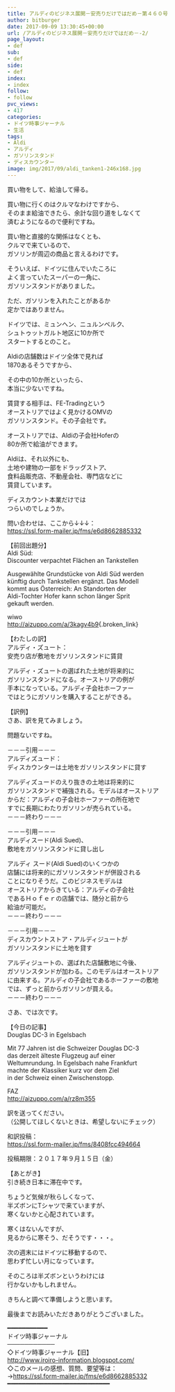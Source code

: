 ```yaml
---
title: アルディのビジネス展開－安売りだけではだめ－第４６０号
author: bitburger
date: 2017-09-09 13:30:45+00:00
url: /アルディのビジネス展開－安売りだけではだめ－-2/
page_layout:
- def
sub:
- def
side:
- def
index:
- index
follow:
- follow
pvc_views:
- 417
categories:
- ドイツ時事ジャーナル
- 生活
tags:
- Aldi
- アルディ
- ガソリンスタンド
- ディスカウンター
image: img/2017/09/aldi_tanken1-246x168.jpg
---
```

買い物をして、給油して帰る。  
  
買い物に行くのはクルマなわけですから、  
そのまま給油できたら、余計な回り道をしなくて  
済むようになるので便利ですね。  
  
買い物と直接的な関係はなくとも、  
クルマで来ているので、  
ガソリンが周辺の商品と言えるわけです。

そういえば、ドイツに住んでいたころに  
よく言っていたスーパーの一角に、  
ガソリンスタンドがありました。  
  
ただ、ガソリンを入れたことがあるか  
定かではありません。

ドイツでは、ミュンヘン、ニュルンベルク、  
シュトゥットガルト地区に10か所で  
スタートするとのこと。  
  
Aldiの店舗数はドイツ全体で見れば  
1870あるそうですから、  
  
その中の10か所といったら、  
本当に少ないですね。  
  
賃貸する相手は、FE-Tradingという  
オーストリアではよく見かけるOMVの  
ガソリンスタンド。その子会社です。  
  
オーストリアでは、Aldiの子会社Hoferの  
80か所で給油ができます。

Aldiは、それ以外にも、  
土地や建物の一部をドラッグストア、  
食料品販売店、不動産会社、専門店などに  
賃貸しています。  
  
ディスカウント本業だけでは  
つらいのでしょうか。  
  
問い合わせは、ここから↓↓↓：  
<https://ssl.form-mailer.jp/fms/e6d8662885332>

【前回出題分】  
Aldi Süd:  
Discounter verpachtet Flächen an Tankstellen  
  
Ausgewählte Grundstücke von Aldi Süd werden  
künftig durch Tankstellen ergänzt. Das Modell  
kommt aus Österreich: An Standorten der  
Aldi-Tochter Hofer kann schon länger Sprit  
gekauft werden.  
  
wiwo  
<http://aizuppo.com/a/3kagv4b9>{.broken_link}

【わたしの訳】  
アルディ・ズュート：  
安売り店が敷地をガソリンスタンドに賃貸  
  
アルディ・ズュートの選ばれた土地が将来的に  
ガソリンスタンドになる。オーストリアの例が  
手本になっている。アルディ子会社ホーファー  
ではとうにガソリンを購入することができる。

【訳例】  
さあ、訳を見てみましょう。  
  
問題ないですね。

－－－引用－－－  
アルディズュード：  
ディスカウンターは土地をガソリンスタンドに貸す  
  
アルディズュードのえり抜きの土地は将来的に  
ガソリンスタンドで補強される。モデルはオーストリア  
からだ：アルディの子会社ホーファーの所在地で  
すでに長期にわたりガソリンが売られている。  
－－－終わり－－－

－－－引用－－－  
アルディスード(Aldi Sued)、  
敷地をガソリンスタンドに貸し出し  
  
アルディ スード(Aldi Sued)のいくつかの  
店舗には将来的にガソリンスタンドが併設される  
ことになりそうだ。このビジネスモデルは  
オーストリアからきている：アルディの子会社  
であるＨｏｆｅｒの店舗では、随分と前から  
給油が可能だ。  
－－－終わり－－－

－－－引用－－－  
ディスカウントストア・アルディジュートが  
ガソリンスタンドに土地を貸す  
  
アルディジュートの、選ばれた店舗敷地に今後、  
ガソリンスタンドが加わる。このモデルはオーストリア  
に由来する。アルディの子会社であるホーファーの敷地  
では、ずっと前からガソリンが買える。  
－－－終わり－－－

さあ、では次です。  
  
【今日の記事】  
Douglas DC-3 in Egelsbach  
  
Mit 77 Jahren ist die Schweizer Douglas DC-3  
das derzeit älteste Flugzeug auf einer  
Weltumrundung. In Egelsbach nahe Frankfurt  
machte der Klassiker kurz vor dem Ziel  
in der Schweiz einen Zwischenstopp.  
  
FAZ  
<http://aizuppo.com/a/rz8m355>

訳を送ってください。  
（公開してほしくないときは、希望しないにチェック）  
  
和訳投稿：  
 <https://ssl.form-mailer.jp/fms/8408fcc494664>  
  
投稿期限：２０１７年９月１５日（金）

【あとがき】  
引き続き日本に滞在中です。  
  
ちょうど気候が秋らしくなって、  
半ズボンにTシャツで来ていますが、  
寒くないかと心配されています。  
  
寒くはないんですが、  
見るからに寒そう、だそうです・・・。  
  
次の週末にはドイツに移動するので、  
思わず忙しい月になっています。  
  
そのころは半ズボンというわけには  
行かないかもしれません。  
  
きちんと調べて準備しようと思います。  
  
最後までお読みいただきありがとうございました。

━━━━━━━━━━━  
ドイツ時事ジャーナル  
───────────  
◇ドイツ時事ジャーナル【旧】  
<http://www.iroiro-information.blogspot.com/>  
◇このメールの感想、質問、要望等は：  
-><https://ssl.form-mailer.jp/fms/e6d8662885332>  
━━━━━━━━━━━━━━━━━━━━━━━━━━━━